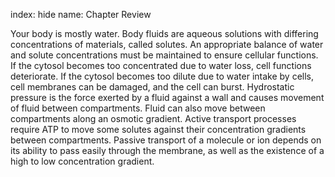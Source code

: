 index: hide
name: Chapter Review

Your body is mostly water. Body fluids are aqueous solutions with differing concentrations of materials, called solutes. An appropriate balance of water and solute concentrations must be maintained to ensure cellular functions. If the cytosol becomes too concentrated due to water loss, cell functions deteriorate. If the cytosol becomes too dilute due to water intake by cells, cell membranes can be damaged, and the cell can burst. Hydrostatic pressure is the force exerted by a fluid against a wall and causes movement of fluid between compartments. Fluid can also move between compartments along an osmotic gradient. Active transport processes require ATP to move some solutes against their concentration gradients between compartments. Passive transport of a molecule or ion depends on its ability to pass easily through the membrane, as well as the existence of a high to low concentration gradient.

